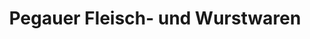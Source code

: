 ---
title: "Pegauer Fleisch- und Wurstwaren"
url: /leipzig/pegauer-fleisch-und-wurstwaren-zschochersche-strasse/
shop: Metzgerei
---